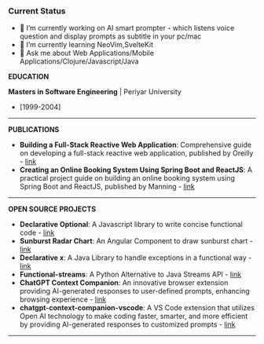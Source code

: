 

### Current Status

- 🔭 I’m currently working on AI smart prompter - which listens voice question and display prompts as subtitle in your pc/mac
- 🌱 I’m currently learning NeoVim,SvelteKit
- 💬 Ask me about Web Applications/Mobile Applications/Clojure/Javascript/Java


**EDUCATION**

**Masters in Software Engineering** | Periyar University
- [1999-2004]

---

**PUBLICATIONS**
- **Building a Full-Stack Reactive Web Application**: Comprehensive guide on developing a full-stack reactive web application, published by Oreilly - [link](https://www.oreilly.com/library/view/building-a-full-stack/10000MNLV202162/)
- **Creating an Online Booking System Using Spring Boot and ReactJS**: A practical project guide on building an online booking system using Spring Boot and ReactJS, published by Manning - [link](https://www.manning.com/liveproject/creating-an-online-booking-system-using-spring-boot-and-reactjs)

---

**OPEN SOURCE PROJECTS**
- **Declarative Optional**: A Javascript library to write concise functional code - [link](https://www.npmjs.com/package/declarative-optional)
- **Sunburst Radar Chart**: An Angular Component to draw sunburst chart - [link](https://www.npmjs.com/package/angular-sunburst-radar-chart)
- **Declarative x**: A Java Library to handle exceptions in a functional way - [link](https://github.com/muthuishere/declarativex)
- **Functional-streams**: A Python Alternative to Java Streams API - [link](https://pypi.org/project/functional-streams/)
- **ChatGPT Context Companion**: An innovative browser extension providing AI-generated responses to user-defined prompts, enhancing browsing experience - [link](https://chrome.google.com/webstore/detail/chatgpt-context-companion/elfmpgajdjmknldbbicgpdiaalbkkioc)
- **chatgpt-context-companion-vscode**: A VS Code extension that utilizes Open AI technology to make coding faster, smarter, and more efficient by providing AI-generated responses to customized prompts - [link](https://marketplace.visualstudio.com/items?itemName=MuthukumaranNavaneethakrishnan.chatgpt-context-companion-vscode)

---

